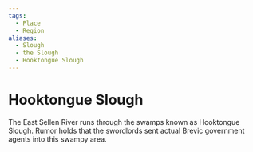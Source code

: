 ```yaml
---
tags:
  - Place
  - Region
aliases:
  - Slough
  - the Slough
  - Hooktongue Slough
---
```

# Hooktongue Slough
The East Sellen River runs through the swamps known as Hooktongue Slough. Rumor holds that the swordlords sent actual Brevic government agents into this swampy area.
